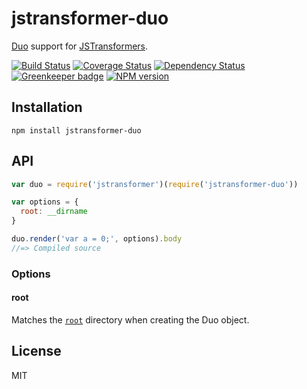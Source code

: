 # jstransformer-duo

[Duo](http://duojs.org) support for [JSTransformers](http://github.com/jstransformers).

[![Build Status](https://img.shields.io/travis/jstransformers/jstransformer-duo/master.svg)](https://travis-ci.org/jstransformers/jstransformer-duo)
[![Coverage Status](https://img.shields.io/codecov/c/github/jstransformers/jstransformer-duo/master.svg)](https://codecov.io/gh/jstransformers/jstransformer-duo)
[![Dependency Status](https://img.shields.io/david/jstransformers/jstransformer-duo/master.svg)](http://david-dm.org/jstransformers/jstransformer-duo)
[![Greenkeeper badge](https://badges.greenkeeper.io/jstransformers/jstransformer-duo.svg)](https://greenkeeper.io/)
[![NPM version](https://img.shields.io/npm/v/jstransformer-duo.svg)](https://www.npmjs.org/package/jstransformer-duo)

## Installation

    npm install jstransformer-duo

## API

```js
var duo = require('jstransformer')(require('jstransformer-duo'))

var options = {
  root: __dirname
}

duo.render('var a = 0;', options).body
//=> Compiled source
```

### Options

#### root

Matches the [`root`](https://github.com/duojs/duo/blob/master/docs/api.md#new-duoroot) directory when creating the Duo object.

## License

MIT
